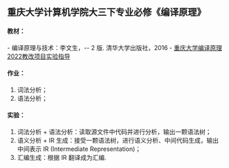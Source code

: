 ## 重庆大学计算机学院大三下专业必修《编译原理》

#### 教材：
 \- 编译原理与技术：李文生，-- 2 版. 清华大学出版社，2016
 \- [重庆大学编译原理2022教改项目实验指导](http://114.117.246.238:4000/)

#### 作业：
 1. 词法分析；
 2. 语法分析；

#### 实验：
 1. 词法分析 + 语法分析：读取源文件中代码并进行分析，输出一颗语法树；
 2. 语义分析 + IR 生成：接受一颗语法树，进行语义分析、中间代码生成，输出中间表示 IR (Intermediate Representation)；
 3. 汇编生成：根据 IR 翻译成为汇编.

